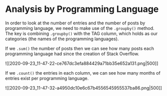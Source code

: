 # Analysis by Programming Language

In order to look at the number of entries and the number of posts by programming language, we need to make use of the `.groupby()` method. The key is combining `.groupby()` with the TAG column, which holds as our categories (the names of the programming languages).

If we `.sum()` the number of posts then we can see how many posts each programming language had since the creation of Stack Overflow.

![[2020-09-23_11-47-22-ce767dc3efa884429a71bb35e652a131.png|500]]

If we `.count()` the entries in each column, we can see how many months of entries exist per programming language.

![[2020-09-23_11-47-32-a4950dc10e6c67b4556545955537ba86.png|500]]